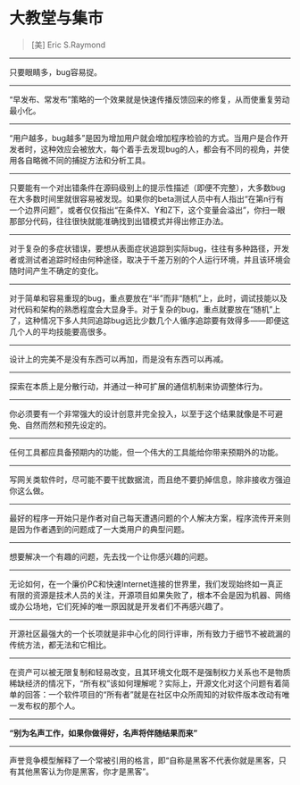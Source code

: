 # 大教堂与集市
 
> [美] Eric S.Raymond

---

只要眼睛多，bug容易捉。

---

“早发布、常发布”策略的一个效果就是快速传播反馈回来的修复，从而使重复劳动最小化。

---

“用户越多，bug越多”是因为增加用户就会增加程序检验的方式。当用户是合作开发者时，这种效应会被放大，每个着手去发现bug的人，都会有不同的视角，并使用各自略微不同的捕捉方法和分析工具。

---

只要能有一个对出错条件在源码级别上的提示性描述（即便不完整），大多数bug在大多数时间里就很容易被发现。如果你的beta测试人员中有人指出“在第n行有一个边界问题”，或者仅仅指出“在条件X、Y和Z下，这个变量会溢出”，你扫一眼那部分代码，往往很快就能准确找到出错模式并得出修正办法。

---

对于复杂的多症状错误，要想从表面症状追踪到实际bug，往往有多种路径，开发者或测试者追踪时经由何种途径，取决于千差万别的个人运行环境，并且该环境会随时间产生不确定的变化。

---

对于简单和容易重现的bug，重点要放在“半”而非“随机”上，此时，调试技能以及对代码和架构的熟悉程度会大显身手。对于复杂的bug，重点就要放在“随机”上了，这种情况下多人共同追踪bug远比少数几个人循序追踪要有效得多——即便这几个人的平均技能要高很多。

---

设计上的完美不是没有东西可以再加，而是没有东西可以再减。

---

探索在本质上是分散行动，并通过一种可扩展的通信机制来协调整体行为。

---

你必须要有一个非常强大的设计创意并完全投入，以至于这个结果就像是不可避免、自然而然和预先设定的。

---

任何工具都应具备预期内的功能，但一个伟大的工具能给你带来预期外的功能。

---

写网关类软件时，尽可能不要干扰数据流，而且绝不要扔掉信息，除非接收方强迫你这么做。

---

最好的程序一开始只是作者对自己每天遭遇问题的个人解决方案，程序流传开来则是因为作者遇到的问题成了一大类用户的典型问题。

---

想要解决一个有趣的问题，先去找一个让你感兴趣的问题。

---

无论如何，在一个廉价PC和快速Internet连接的世界里，我们发现始终如一真正有限的资源是技术人员的关注，开源项目如果失败了，根本不会是因为机器、网络或办公场地，它们死掉的唯一原因就是开发者们不再感兴趣了。

---

开源社区最强大的一个长项就是非中心化的同行评审，所有致力于细节不被疏漏的传统方法，都无法和它相比。

---

在资产可以被无限复制和轻易改变，且其环境文化既不是强制权力关系也不是物质稀缺经济的情况下，“所有权”该如何理解呢？实际上，开源文化对这个问题有着简单的回答：一个软件项目的“所有者”就是在社区中众所周知的对软件版本改动有唯一发布权的那个人。

---

**“别为名声工作，如果你做得好，名声将伴随结果而来”**

---

声誉竞争模型解释了一个常被引用的格言，即“自称是黑客不代表你就是黑客，只有其他黑客认为你是黑客，你才是黑客”。
